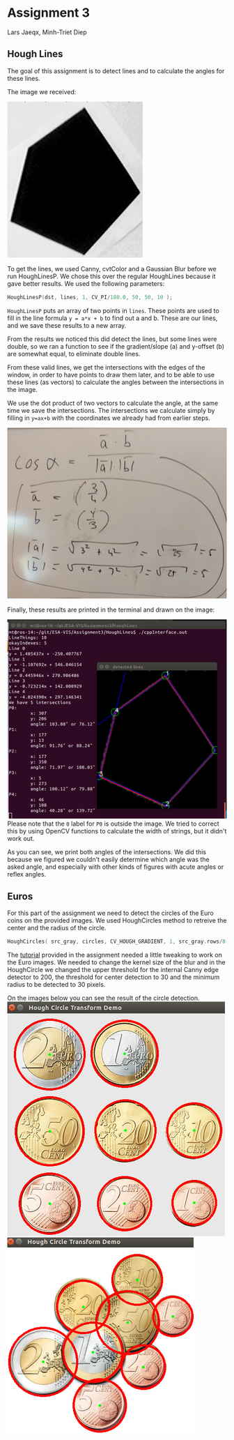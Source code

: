 # Assignment 3  
Lars Jaeqx, Minh-Triet Diep

## Hough Lines  

The goal of this assignment is to detect lines and to calculate the angles for these lines.

The image we received:

![input](./hough_input.jpg)

To get the lines, we used Canny, cvtColor and a Gaussian Blur before we run HoughLinesP. We chose this over the regular HoughLines because it gave better results. We used the following parameters:

```cpp
HoughLinesP(dst, lines, 1, CV_PI/180.0, 50, 50, 10 );
```

`HoughLinesP` puts an array of two points in `lines`. These points are used to fill in the line formula `y = a*x + b` to find out a and b. These are our lines, and we save these results to a new array.

From the results we noticed this did detect the lines, but some lines were double, so we ran a function to see if the gradient/slope (a) and y-offset (b) are somewhat equal, to eliminate double lines.

From these valid lines, we get the intersections with the edges of the window, in order to have points to draw them later, and to be able to use these lines (as vectors) to calculate the angles between the intersections in the image.

We use the dot product of two vectors to calculate the angle, at the same time we save the intersections. The intersections we calculate simply by filling in `y=ax+b` with the coordinates we already had from earlier steps.

![dot](./dot_prod.jpg)

Finally, these results are printed in the terminal and drawn on the image:

![res](./hough_term_res.png)  
Please note that the `0` label for `P0` is outside the image. We tried to correct this by using OpenCV functions to calculate the width of strings, but it didn't work out.

As you can see, we print both angles of the intersections. We did this because we figured we couldn't easily determine which angle was the asked angle, and especially with other kinds of figures with acute angles or reflex angles.

## Euros

For this part of the assignment we need to detect the circles of the Euro coins on the provided images. We used HoughCircles method to retreive the center and the radius of the circle. 

```cpp
HoughCircles( src_gray, circles, CV_HOUGH_GRADIENT, 1, src_gray.rows/8, 200, 30, 30, 0);
```

The [tutorial](https://docs.opencv.org/2.4/doc/tutorials/imgproc/imgtrans/hough_circle/hough_circle.html) provided in the assignment needed a little tweaking to work on the Euro images. We needed to change the kernel size of the blur and in the HoughCircle we changed the upper threshold for the internal Canny edge detector to 200, the threshold for center detection to 30 and the minimum radius to be detected to 30 pixels.  
  
On the images below you can see the result of the circle detection.
![Euro1](./euro_1.png)  
![Euro2](./euro_2.png)